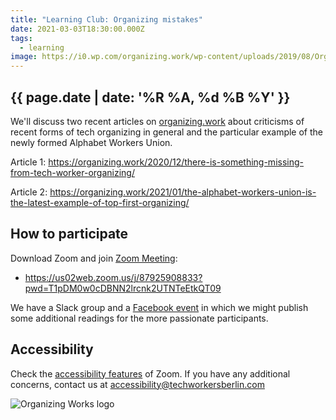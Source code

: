 ```yaml
---
title: "Learning Club: Organizing mistakes"
date: 2021-03-03T18:30:00.000Z
tags:
  - learning
image: https://i0.wp.com/organizing.work/wp-content/uploads/2019/08/Organizing-Work-Color-Logo.png?w=800&ssl=1
---
```

## {{ page.date | date: '%R %A, %d %B %Y' }}


We'll discuss two recent articles on [organizing.work](https://organizing.work/) about criticisms of recent forms of tech organizing in general and the particular example of the newly formed Alphabet Workers Union.

Article 1: <https://organizing.work/2020/12/there-is-something-missing-from-tech-worker-organizing/> [](https://organizing.work/2021/01/the-alphabet-workers-union-is-the-latest-example-of-top-first-organizing/)

Article 2: <https://organizing.work/2021/01/the-alphabet-workers-union-is-the-latest-example-of-top-first-organizing/>

## How to participate

Download Zoom and join [Zoom Meeting](https://us02web.zoom.us/j/87925908833?pwd=T1pDM0w0cDBNN2lrcnk2UTNTeEtkQT09): 

* <https://us02web.zoom.us/j/87925908833?pwd=T1pDM0w0cDBNN2lrcnk2UTNTeEtkQT09>

We have a Slack group and a [Facebook event](https://www.facebook.com/events/248008830242480) in which we might publish some additional readings for the more passionate participants.

## Accessibility

Check the [accessibility features](https://zoom.us/accessibility) of Zoom. If you have any additional concerns, contact us at accessibility@techworkersberlin.com

![Organizing Works logo](https://i0.wp.com/organizing.work/wp-content/uploads/2019/08/Organizing-Work-Color-Logo.png?w=800&ssl=1 "Organizing Works")